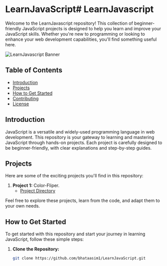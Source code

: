 # LearnJavaScript# LearnJavascript

Welcome to the LearnJavascript repository! This collection of beginner-friendly JavaScript projects is designed to help you learn and improve your JavaScript skills. Whether you're new to programming or looking to enhance your web development capabilities, you'll find something useful here.

![LearnJavascript Banner](your-banner-image-url-here)

## Table of Contents

- [Introduction](#introduction)
- [Projects](#projects)
- [How to Get Started](#how-to-get-started)
- [Contributing](#contributing)
- [License](#license)

## Introduction

JavaScript is a versatile and widely-used programming language in web development. This repository is your gateway to learning and mastering JavaScript through hands-on projects. Each project is carefully designed to be beginner-friendly, with clear explanations and step-by-step guides.

## Projects

Here are some of the exciting projects you'll find in this repository:

1. **Project 1:** Color-Fliper.
   - [Project Directory](//Color-Filiper)



Feel free to explore these projects, learn from the code, and adapt them to your own needs.

## How to Get Started

To get started with this repository and start your journey in learning JavaScript, follow these simple steps:

1. **Clone the Repository:**
   ```bash
   git clone https://github.com/bhataasim1/LearnJavaScript.git

